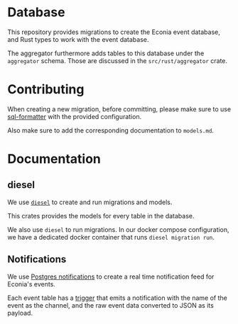 # Database

This repository provides migrations to create the Econia event database, and Rust types to work with the event database.

The aggregator furthermore adds tables to this database under the `aggregator` schema. Those are discussed in the `src/rust/aggregator` crate.

# Contributing

When creating a new migration, before committing, please make sure to use [sql-formatter](https://github.com/sql-formatter-org/sql-formatter) with the provided configuration.

Also make sure to add the corresponding documentation to `models.md`.

# Documentation

## diesel

We use [`diesel`](https://crates.io/crates/diesel) to create and run migrations and models.

This crates provides the models for every table in the database.

We also use `diesel` to run migrations. In our docker compose configuration, we have a dedicated docker container that runs `diesel migration run`.

## Notifications

We use [Postgres notifications](https://www.postgresql.org/docs/15/sql-notify.html) to create a real time notification feed for Econia's events.

Each event table has a [trigger](https://www.postgresql.org/docs/15/sql-createtrigger.html) that emits a notification with the name of the event as the channel,
and the raw event data converted to JSON as its payload.
